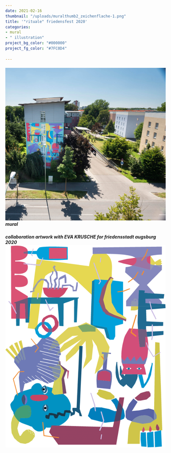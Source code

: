 ```yaml
---
date: 2021-02-16
thumbnail: "/uploads/muralthumb2_zeichenflache-1.png"
title: '"rituale" friedensfest 2020'
categories:
- mural
- " illustration"
project_bg_color: "#000000"
project_fg_color: "#7FC0D4"

---
```

##### ![](/uploads/mural1.jpg)mural

##### collaboration artwork with EVA KRUSCHE for friedensstadt augsburg 2020![](/uploads/muraltransparent_zeichenflache-1.png)